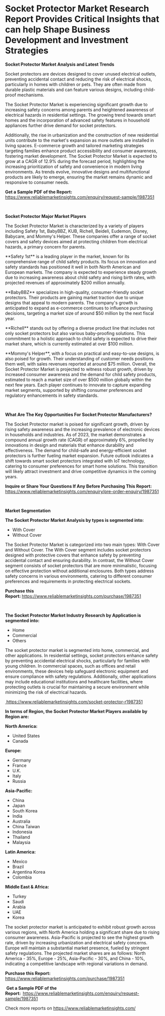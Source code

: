 <p><h1>Socket Protector Market Research Report Provides Critical Insights that can help Shape Business Development and Investment Strategies</h1></p><p><strong>Socket Protector Market Analysis and Latest Trends</strong></p>
<p><p>Socket protectors are devices designed to cover unused electrical outlets, preventing accidental contact and reducing the risk of electrical shocks, particularly in homes with children or pets. They are often made from durable plastic materials and can feature various designs, including child-proof mechanisms. </p><p>The Socket Protector Market is experiencing significant growth due to increasing safety concerns among parents and heightened awareness of electrical hazards in residential settings. The growing trend towards smart homes and the incorporation of advanced safety features in household appliances further drive demand for socket protectors. </p><p>Additionally, the rise in urbanization and the construction of new residential units contribute to the market's expansion as more outlets are installed in living spaces. E-commerce growth and tailored marketing strategies targeting families enhance product accessibility and consumer awareness, fostering market development. The Socket Protector Market is expected to grow at a CAGR of 12.9% during the forecast period, highlighting the increasing prioritization of safety and convenience in modern living environments. As trends evolve, innovative designs and multifunctional products are likely to emerge, ensuring the market remains dynamic and responsive to consumer needs.</p></p>
<p><strong>Get a Sample PDF of the Report:&nbsp;</strong> <a href="https://www.reliablemarketinsights.com/enquiry/request-sample/1987351?utm_campaign=2285&utm_medium=2&utm_source=Github&utm_content=ia&utm_term=08022025&utm_id=socket-protector">https://www.reliablemarketinsights.com/enquiry/request-sample/1987351</a></p>
<p>&nbsp;</p>
<p><strong>Socket Protector Major Market Players</strong></p>
<p><p>The Socket Protector Market is characterized by a variety of players including Safety 1st, BabyBBZ, KUB, Richell, Beideli, Eudemon, Disney, Babycare, and Mommy's Helper. These companies offer a range of socket covers and safety devices aimed at protecting children from electrical hazards, a primary concern for parents.</p><p>**Safety 1st** is a leading player in the market, known for its comprehensive range of child safety products. Its focus on innovation and safety standards has positioned it well in both North American and European markets. The company is expected to experience steady growth due to increasing awareness about child safety and rising birth rates, with projected revenues of approximately $200 million annually.</p><p>**BabyBBZ** specializes in high-quality, consumer-friendly socket protectors. Their products are gaining market traction due to unique designs that appeal to modern parents. The company's growth is anticipated to expand as e-commerce continues to influence purchasing decisions, targeting a market size of around $50 million by the next fiscal year.</p><p>**Richell** stands out by offering a diverse product line that includes not only socket protectors but also various baby-proofing solutions. This commitment to a holistic approach to child safety is expected to drive their market share, which is currently estimated at over $100 million. </p><p>**Mommy's Helper**, with a focus on practical and easy-to-use designs, is also poised for growth. Their understanding of customer needs positions them well, with sales revenues reported at around $75 million. Overall, the Socket Protector Market is projected to witness robust growth, driven by increased consumer awareness and the demand for child safety products, estimated to reach a market size of over $500 million globally within the next few years. Each player continues to innovate to capture expanding market segments, supported by shifting consumer preferences and regulatory enhancements in safety standards.</p></p>
<p>&nbsp;</p>
<p><strong>What Are The Key Opportunities For Socket Protector Manufacturers?</strong></p>
<p><p>The Socket Protector market is poised for significant growth, driven by rising safety awareness and the increasing prevalence of electronic devices in households and industries. As of 2023, the market demonstrates a compound annual growth rate (CAGR) of approximately 6%, propelled by innovations in design and materials that enhance durability and effectiveness. The demand for child-safe and energy-efficient socket protectors is further fueling market expansion. Future outlook indicates a shift towards smart socket protectors integrated with IoT technology, catering to consumer preferences for smart home solutions. This transition will likely attract investment and drive competitive dynamics in the coming years.</p></p>
<p><strong>Inquire or Share Your Questions If Any Before Purchasing This Report:</strong> <a href="https://www.reliablemarketinsights.com/enquiry/pre-order-enquiry/1987351?utm_campaign=2285&utm_medium=2&utm_source=Github&utm_content=ia&utm_term=08022025&utm_id=socket-protector">https://www.reliablemarketinsights.com/enquiry/pre-order-enquiry/1987351</a></p>
<p>&nbsp;</p>
<p><strong>Market Segmentation</strong></p>
<p><strong>The Socket Protector Market Analysis by types is segmented into:</strong></p>
<p><ul><li>With Cover</li><li>Without Cover</li></ul></p>
<p><p>The Socket Protector Market is categorized into two main types: With Cover and Without Cover. The With Cover segment includes socket protectors designed with protective covers that enhance safety by preventing accidental contact and ensuring durability. In contrast, the Without Cover segment consists of socket protectors that are more minimalistic, focusing on effective protection without additional enclosures. Both types address safety concerns in various environments, catering to different consumer preferences and requirements in protecting electrical sockets.</p></p>
<p><strong>Purchase this Report:&nbsp;</strong><a href="https://www.reliablemarketinsights.com/purchase/1987351?utm_campaign=2285&utm_medium=2&utm_source=Github&utm_content=ia&utm_term=08022025&utm_id=socket-protector">https://www.reliablemarketinsights.com/purchase/1987351</a></p>
<p>&nbsp;</p>
<p><strong>The Socket Protector Market Industry Research by Application is segmented into:</strong></p>
<p><ul><li>Home</li><li>Commercial</li><li>Others</li></ul></p>
<p><p>The socket protector market is segmented into home, commercial, and other applications. In residential settings, socket protectors enhance safety by preventing accidental electrical shocks, particularly for families with young children. In commercial spaces, such as offices and retail environments, these devices help safeguard electronic equipment and ensure compliance with safety regulations. Additionally, other applications may include educational institutions and healthcare facilities, where protecting outlets is crucial for maintaining a secure environment while minimizing the risk of electrical hazards.</p></p>
<p><a href="https://www.reliablemarketinsights.com/socket-protector-r1987351?utm_campaign=2285&utm_medium=2&utm_source=Github&utm_content=ia&utm_term=08022025&utm_id=socket-protector">&nbsp;https://www.reliablemarketinsights.com/socket-protector-r1987351</a></p>
<p><strong>In terms of Region, the Socket Protector Market Players available by Region are:</strong></p>
<p>
    <p> <strong> North America: </strong>
        <ul>
            <li>United States</li>
            <li>Canada</li>
        </ul>
        </p> 
    <p> <strong> Europe: </strong>
        <ul>
            <li>Germany</li>
            <li>France</li>
            <li>U.K.</li>
            <li>Italy</li>
            <li>Russia</li>
        </ul>
        </p> 
    <p> <strong> Asia-Pacific: </strong>
        <ul>
            <li>China</li>
            <li>Japan</li>
            <li>South Korea</li>
            <li>India</li>
            <li>Australia</li>
            <li>China Taiwan</li>
            <li>Indonesia</li>
            <li>Thailand</li>
            <li>Malaysia</li>
        </ul>
        </p> 
    <p> <strong> Latin America: </strong>
        <ul>
            <li>Mexico</li>
            <li>Brazil</li>
            <li>Argentina Korea</li>
            <li>Colombia</li>
        </ul>
        </p> 
    <p> <strong> Middle East & Africa: </strong>
        <ul>
            <li>Turkey</li>
            <li>Saudi</li>
            <li>Arabia</li>
            <li>UAE</li>
            <li>Korea</li>
        </ul>
    </p>
    </p>
<p><p>The socket protector market is anticipated to exhibit robust growth across various regions, with North America holding a significant share due to rising consumer awareness. Asia-Pacific is projected to see the highest growth rate, driven by increasing urbanization and electrical safety concerns. Europe will maintain a substantial market presence, fueled by stringent safety regulations. The projected market shares are as follows: North America - 35%, Europe - 25%, Asia-Pacific - 30%, and China - 10%, indicating a competitive landscape with regional variations in demand.</p></p>
<p><strong>Purchase this Report: </strong><a href="https://www.reliablemarketinsights.com/purchase/1987351?utm_campaign=2285&utm_medium=2&utm_source=Github&utm_content=ia&utm_term=08022025&utm_id=socket-protector">https://www.reliablemarketinsights.com/purchase/1987351</a></p>
<p>&nbsp;<strong>Get a Sample PDF of the Report:&nbsp;&nbsp;</strong><a href="https://www.reliablemarketinsights.com/enquiry/request-sample/1987351?utm_campaign=2285&utm_medium=2&utm_source=Github&utm_content=ia&utm_term=08022025&utm_id=socket-protector">https://www.reliablemarketinsights.com/enquiry/request-sample/1987351</a></p>
<p><strong></strong></p>
<p>Check more reports on <a href="https://www.reliablemarketinsights.com/?utm_campaign=2285&utm_medium=2&utm_source=Github&utm_content=ia&utm_term=08022025&utm_id=socket-protector">https://www.reliablemarketinsights.com/</a></p>